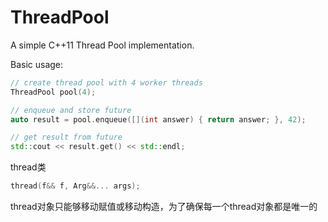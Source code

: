 ThreadPool
==========

A simple C++11 Thread Pool implementation.

Basic usage:

```c++
// create thread pool with 4 worker threads
ThreadPool pool(4);

// enqueue and store future
auto result = pool.enqueue([](int answer) { return answer; }, 42);

// get result from future
std::cout << result.get() << std::endl;

```



thread类

```C++
thread(f&& f, Arg&&... args);
```

thread对象只能够移动赋值或移动构造，为了确保每一个thread对象都是唯一的
